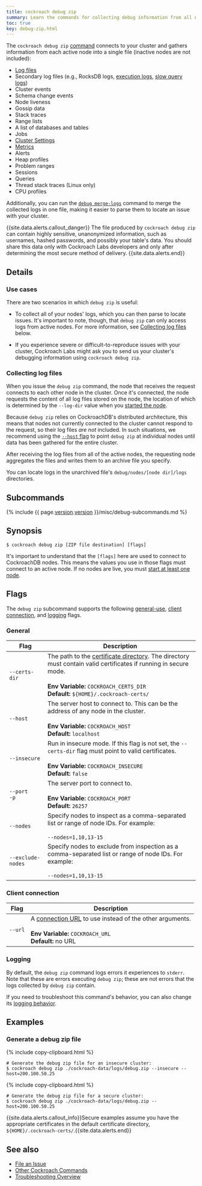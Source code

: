 ```yaml
---
title: cockroach debug zip
summary: Learn the commands for collecting debug information from all nodes in your cluster.
toc: true
key: debug-zip.html
---
```


The `cockroach debug zip` [command](cockroach-commands.html) connects to your cluster and gathers information from each active node into a single file (inactive nodes are not included):

- [Log files](debug-and-error-logs.html)
- Secondary log files (e.g., RocksDB logs, [execution logs](query-behavior-troubleshooting.html#cluster-wide-execution-logs), [slow query logs](query-behavior-troubleshooting.html#using-the-slow-query-log))
- Cluster events
- Schema change events
- Node liveness
- Gossip data
- Stack traces
- Range lists
- A list of databases and tables
- Jobs
- [Cluster Settings](cluster-settings.html)
- [Metrics](admin-ui-custom-chart-debug-page.html#available-metrics)
- Alerts
- Heap profiles
- Problem ranges
- Sessions
- Queries
- Thread stack traces (Linux only)
- CPU profiles

Additionally, you can run the [`debug merge-logs`](cockroach-debug-merge-logs.html) command to merge the collected logs in one file, making it easier to parse them to locate an issue with your cluster.

{{site.data.alerts.callout_danger}}
The file produced by `cockroach debug zip` can contain highly sensitive, unanonymized information, such as usernames, hashed passwords, and possibly your table's data. You should share this data only with Cockroach Labs developers and only after determining the most secure method of delivery.
{{site.data.alerts.end}}

## Details

### Use cases

There are two scenarios in which `debug zip` is useful:

- To collect all of your nodes' logs, which you can then parse to locate issues. It's important to note, though, that `debug zip` can only access logs from active nodes. For more information, see [Collecting log files](#collecting-log-files) below.

- If you experience severe or difficult-to-reproduce issues with your cluster, Cockroach Labs might ask you to send us your cluster's debugging information using `cockroach debug zip`.

### Collecting log files

When you issue the `debug zip` command, the node that receives the request connects to each other node in the cluster. Once it's connected, the node requests the content of all log files stored on the node, the location of which is determined by the `--log-dir` value when you [started the node](cockroach-start.html).

Because `debug zip` relies on CockroachDB's distributed architecture, this means that nodes not currently connected to the cluster cannot respond to the request, so their log files *are not* included. In such situations, we recommend using the [`--host` flag](#general) to point `debug zip` at individual nodes until data has been gathered for the entire cluster.

After receiving the log files from all of the active nodes, the requesting node aggregates the files and writes them to an archive file you specify.

You can locate logs in the unarchived file's `debug/nodes/[node dir]/logs` directories.

## Subcommands

{% include {{ page.[version](cluster-settings.html#setting-version).[version](cluster-settings.html#setting-version) }}/misc/debug-subcommands.md %}

## Synopsis

~~~ shell
$ cockroach debug zip [ZIP file destination] [flags]
~~~

It's important to understand that the `[flags]` here are used to connect to CockroachDB nodes. This means the values you use in those flags must connect to an active node. If no nodes are live, you must [start at least one node](cockroach-start.html).

## Flags

The `debug zip` subcommand supports the following [general-use](#general), [client connection](#client-connection), and [logging](#logging) flags.

### General

Flag | Description
-----|-----------
`--certs-dir` | The path to the [certificate directory](cockroach-cert.html). The directory must contain valid certificates if running in secure mode.<br><br>**Env Variable:** `COCKROACH_CERTS_DIR`<br>**Default:** `${HOME}/.cockroach-certs/`
`--host` | The server host to connect to. This can be the address of any node in the cluster. <br><br>**Env Variable:** `COCKROACH_HOST`<br>**Default:** `localhost`
`--insecure` | Run in insecure mode. If this flag is not set, the `--certs-dir` flag must point to valid certificates.<br><br>**Env Variable:** `COCKROACH_INSECURE`<br>**Default:** `false`
`--port`<br>`-p` | The server port to connect to. <br><br>**Env Variable:** `COCKROACH_PORT`<br>**Default:** `26257`
`--nodes` | Specify nodes to inspect as a comma-separated list or range of node IDs. For example:<br><br>`--nodes=1,10,13-15`
`--exclude-nodes` | Specify nodes to exclude from inspection as a comma-separated list or range of node IDs. For example:<br><br>`--nodes=1,10,13-15`

### Client connection

Flag | Description
-----|-----------
`--url` | A [connection URL](connection-parameters.html#connect-using-a-url) to use instead of the other arguments.<br><br>**Env Variable:** `COCKROACH_URL`<br>**Default:** no URL

### Logging

By default, the `debug zip` command logs errors it experiences to `stderr`. Note that these are errors executing `debug zip`; these are not errors that the logs collected by `debug zip` contain.

If you need to troubleshoot this command's behavior, you can also change its [logging behavior](debug-and-error-logs.html).

## Examples

### Generate a debug zip file

{% include copy-clipboard.html %}
~~~ shell
# Generate the debug zip file for an insecure cluster:
$ cockroach debug zip ./cockroach-data/logs/debug.zip --insecure --host=200.100.50.25
~~~

{% include copy-clipboard.html %}
~~~ shell
# Generate the debug zip file for a secure cluster:
$ cockroach debug zip ./cockroach-data/logs/debug.zip --host=200.100.50.25
~~~

{{site.data.alerts.callout_info}}Secure examples assume you have the appropriate certificates in the default certificate directory, <code>${HOME}/.cockroach-certs/</code>.{{site.data.alerts.end}}

## See also

- [File an Issue](file-an-issue.html)
- [Other Cockroach Commands](cockroach-commands.html)
- [Troubleshooting Overview](troubleshooting-overview.html)
